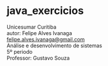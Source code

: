 # java_exercicios

Unicesumar Curitiba\
autor: Felipe Alves Ivanaga\
felipe.alves.ivanaga@gmail.com\
Análise e desenvolvimento de sistemas\
5º periodo\
Professor: Gustavo Souza
